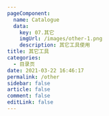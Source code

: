 ```yaml
---
pageComponent:
  name: Catalogue
  data:
    key: 07.其它
    imgUrl: /images/other-1.png
    description: 其它工具使用
title: 其它工具
categories:
  - 目录页
date: 2021-03-22 16:46:17
permalink: /other
sidebar: false
article: false
comment: false
editLink: false
---
```

